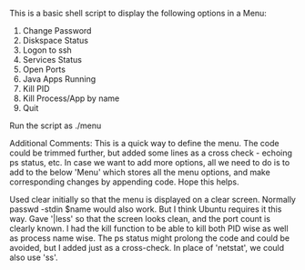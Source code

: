 This is a basic shell script to display the following options in a Menu:
1. Change Password
2. Diskspace Status
3. Logon to ssh
4. Services Status
5. Open Ports
6. Java Apps Running
7. Kill PID
8. Kill Process/App by name
9. Quit

Run the script as ./menu

Additional Comments:
This is a quick way to define the menu. The code could be trimmed further, but added some lines as a cross check - echoing ps status, etc.
In case we want to add more options, all we need to do is to add to the below 'Menu' which stores all the menu options, and make corresponding changes by appending code. Hope this helps. 

Used clear initially so that the menu is displayed on a clear screen.
Normally passwd -stdin $name would also work. But I think Ubuntu requires it this way.
Gave '|less' so that the screen looks clean, and the port count is clearly known.
I had the kill function to be able to kill both PID wise as well as process name wise.
The ps status might prolong the code and could be avoided, but I added just as a cross-check.
In place of 'netstat', we could also use 'ss'.
   
